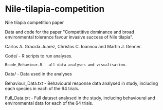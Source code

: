 # Nile-tilapia-competition
Nile tilapia competition paper

Data and code for the paper "Competitive dominance and broad environmental tolerance favour invasive success of Nile tilapia".

Carlos A. Gracida Juarez, Christos C. Ioannou and Martin J. Genner.

Code/ - R scripts to run analyses.

    Rcode_Behaviour.R - all data analyses and visualisation.

Data/ - Data used in the analyses

  Behaviour_Data.txt - Behavioural response data analysed in study, including each species in each of the 64 trials.
  
  Full_Data.txt - Full dataset analysed in the study, including behavioural and environmental data for each of the 64 trials.
